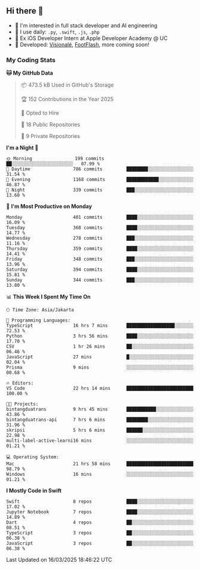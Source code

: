 ## Hi there 👋

- 🤖 I'm interested in full stack developer and AI engineering
- 🌱 I use daily: `.py`, `.swift`, `.js`, `.php`
- 🍎 Ex iOS Developer Intern at Apple Developer Academy @ UC
- 🔨 Developed: [Visionalé](https://apps.apple.com/id/app/visional%C3%A9/id6737191146), [FootFlash](https://apps.apple.com/id/app/footflash/id6550905078), more coming soon!

### My Coding Stats

<!--START_SECTION:waka-->
**🐱 My GitHub Data** 

> 📦 473.5 kB Used in GitHub's Storage 
 > 
> 🏆 152 Contributions in the Year 2025
 > 
> 💼 Opted to Hire
 > 
> 📜 18 Public Repositories 
 > 
> 🔑 9 Private Repositories 
 > 
**I'm a Night 🦉** 

```text
🌞 Morning                199 commits         ██░░░░░░░░░░░░░░░░░░░░░░░   07.99 % 
🌆 Daytime                786 commits         ████████░░░░░░░░░░░░░░░░░   31.54 % 
🌃 Evening                1168 commits        ████████████░░░░░░░░░░░░░   46.87 % 
🌙 Night                  339 commits         ███░░░░░░░░░░░░░░░░░░░░░░   13.60 % 
```
📅 **I'm Most Productive on Monday** 

```text
Monday                   401 commits         ████░░░░░░░░░░░░░░░░░░░░░   16.09 % 
Tuesday                  368 commits         ████░░░░░░░░░░░░░░░░░░░░░   14.77 % 
Wednesday                278 commits         ███░░░░░░░░░░░░░░░░░░░░░░   11.16 % 
Thursday                 359 commits         ████░░░░░░░░░░░░░░░░░░░░░   14.41 % 
Friday                   348 commits         ███░░░░░░░░░░░░░░░░░░░░░░   13.96 % 
Saturday                 394 commits         ████░░░░░░░░░░░░░░░░░░░░░   15.81 % 
Sunday                   344 commits         ███░░░░░░░░░░░░░░░░░░░░░░   13.80 % 
```


📊 **This Week I Spent My Time On** 

```text
🕑︎ Time Zone: Asia/Jakarta

💬 Programming Languages: 
TypeScript               16 hrs 7 mins       ██████████████████░░░░░░░   72.53 % 
Python                   3 hrs 56 mins       ████░░░░░░░░░░░░░░░░░░░░░   17.70 % 
CSV                      1 hr 26 mins        ██░░░░░░░░░░░░░░░░░░░░░░░   06.46 % 
JavaScript               27 mins             █░░░░░░░░░░░░░░░░░░░░░░░░   02.04 % 
Prisma                   9 mins              ░░░░░░░░░░░░░░░░░░░░░░░░░   00.68 % 

🔥 Editors: 
VS Code                  22 hrs 14 mins      █████████████████████████   100.00 % 

🐱‍💻 Projects: 
bintangduatrans          9 hrs 45 mins       ███████████░░░░░░░░░░░░░░   43.86 % 
bintangduatrans-api      7 hrs 6 mins        ████████░░░░░░░░░░░░░░░░░   31.96 % 
skripsi                  5 hrs 6 mins        ██████░░░░░░░░░░░░░░░░░░░   22.98 % 
multi-label-active-learni16 mins             ░░░░░░░░░░░░░░░░░░░░░░░░░   01.21 % 

💻 Operating System: 
Mac                      21 hrs 58 mins      █████████████████████████   98.79 % 
Windows                  16 mins             ░░░░░░░░░░░░░░░░░░░░░░░░░   01.21 % 
```

**I Mostly Code in Swift** 

```text
Swift                    8 repos             ████░░░░░░░░░░░░░░░░░░░░░   17.02 % 
Jupyter Notebook         7 repos             ████░░░░░░░░░░░░░░░░░░░░░   14.89 % 
Dart                     4 repos             ██░░░░░░░░░░░░░░░░░░░░░░░   08.51 % 
TypeScript               3 repos             ██░░░░░░░░░░░░░░░░░░░░░░░   06.38 % 
JavaScript               3 repos             ██░░░░░░░░░░░░░░░░░░░░░░░   06.38 % 
```




 Last Updated on 16/03/2025 18:46:22 UTC
<!--END_SECTION:waka-->

<!--
**nico-samuelson/nico-samuelson** is a ✨ _special_ ✨ repository because its `README.md` (this file) appears on your GitHub profile.

Here are some ideas to get you started:

- 🔭 I’m currently working on ...
- 🌱 I’m currently learning ...
- 👯 I’m looking to collaborate on ...
- 🤔 I’m looking for help with ...
- 💬 Ask me about ...
- 📫 How to reach me: ...
- 😄 Pronouns: ...
- ⚡ Fun fact: ...
-->
